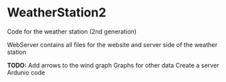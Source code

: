 # WeatherStation2
Code for the weather station (2nd generation)

WebServer contains all files for the website and server side of the weather station

**TODO:**
Add arrows to the wind graph
Graphs for other data
Create a server
Ardunio code
